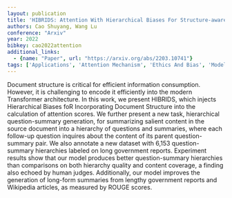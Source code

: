 ```yaml
---
layout: publication
title: 'HIBRIDS: Attention With Hierarchical Biases For Structure-aware Long Document Summarization'
authors: Cao Shuyang, Wang Lu
conference: "Arxiv"
year: 2022
bibkey: cao2022attention
additional_links:
  - {name: "Paper", url: "https://arxiv.org/abs/2203.10741"}
tags: ['Applications', 'Attention Mechanism', 'Ethics And Bias', 'Model Architecture', 'Pretraining Methods', 'RAG', 'Transformer']
---
```

Document structure is critical for efficient information consumption.
However, it is challenging to encode it efficiently into the modern Transformer
architecture. In this work, we present HIBRIDS, which injects Hierarchical
Biases foR Incorporating Document Structure into the calculation of attention
scores. We further present a new task, hierarchical question-summary
generation, for summarizing salient content in the source document into a
hierarchy of questions and summaries, where each follow-up question inquires
about the content of its parent question-summary pair. We also annotate a new
dataset with 6,153 question-summary hierarchies labeled on long government
reports. Experiment results show that our model produces better
question-summary hierarchies than comparisons on both hierarchy quality and
content coverage, a finding also echoed by human judges. Additionally, our
model improves the generation of long-form summaries from lengthy government
reports and Wikipedia articles, as measured by ROUGE scores.
